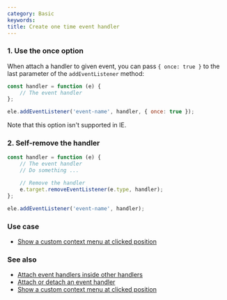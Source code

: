```yaml
---
category: Basic
keywords:
title: Create one time event handler
---
```


### 1. Use the once option

When attach a handler to given event, you can pass `{ once: true }` to the last parameter of the `addEventListener` method:

```js
const handler = function (e) {
    // The event handler
};

ele.addEventListener('event-name', handler, { once: true });
```

Note that this option isn't supported in IE.

### 2. Self-remove the handler

```js
const handler = function (e) {
    // The event handler
    // Do something ...

    // Remove the handler
    e.target.removeEventListener(e.type, handler);
};

ele.addEventListener('event-name', handler);
```

### Use case

-   [Show a custom context menu at clicked position](/show-a-custom-context-menu-at-clicked-position)

### See also

-   [Attach event handlers inside other handlers](/attach-event-handlers-inside-other-handlers)
-   [Attach or detach an event handler](/attach-or-detach-an-event-handler)
-   [Show a custom context menu at clicked position](/show-a-custom-context-menu-at-clicked-position)
